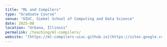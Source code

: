 ```yaml
---
title: "ML and Compilers"
type: "Graduate Course"
venue: "UIUC, Siebel School of Computing and Data Science"
date: 2025-08
location: "Urbana, Illinois"
permalink: /teaching/ml-compilers/
website: "[https://ml-compilers-uiuc.github.io](https://sites.google.com/illinois.edu/cs521mlcompilersfall25/home)"
---
```


